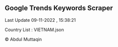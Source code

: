 

## Google Trends Keywords Scraper 
 
Last Update 09-11-2022 , 15:38:21

Country List :
VIETNAM.json



© Abdul Muttaqin 
